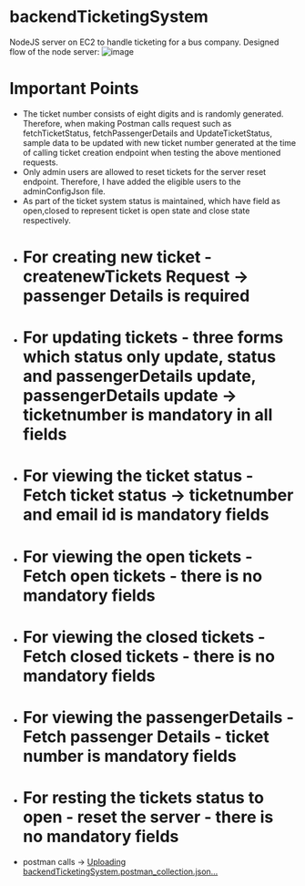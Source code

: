 # backendTicketingSystem
NodeJS server on EC2 to handle ticketing for a bus company.
Designed flow of the node server:
![image](https://github.com/Manasamahesh/backendTicketingSystem/assets/25504822/dccb34cd-20f5-4282-b8f0-8667a7292cad)



# Important Points

* The ticket number consists of eight digits and is randomly generated. Therefore, when making Postman calls request such as fetchTicketStatus, fetchPassengerDetails and UpdateTicketStatus, sample data to be updated with new ticket number generated at the time of calling ticket creation endpoint when testing the above mentioned requests.
* Only admin users are allowed to reset tickets for the server reset endpoint. Therefore, I have added the eligible users to the adminConfigJson file.
* As part of the ticket system status is maintained, which have field as open,closed to represent ticket is open state and close state respectively.


-   # For creating new ticket - createnewTickets Request -> passenger Details is required
-   # For updating tickets - three forms which status only update, status and passengerDetails update, passengerDetails update -> ticketnumber is mandatory in all fields 
-   # For viewing the ticket status - Fetch ticket status -> ticketnumber and email id is mandatory fields
-   # For viewing the open tickets - Fetch open tickets - there is no mandatory fields
-   # For viewing the closed tickets - Fetch closed tickets - there is no mandatory fields
-   # For viewing the passengerDetails - Fetch passenger Details - ticket number is mandatory fields
-   # For resting the tickets status to open - reset the server - there is no mandatory fields

-   postman calls -> [Uploading backendTicketingSystem.postman_collection.json…]()


   

